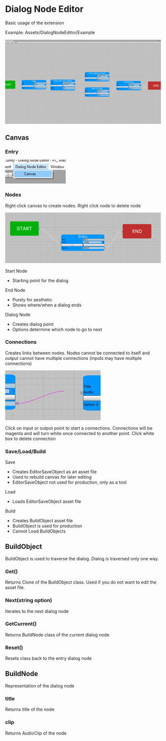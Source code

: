 # Dialog Node Editor
Basic usage of the extension

Example: Assets/DialogNodeEditor/Example

![](./README/Canvas.png)

## Canvas
### Entry

![](./README/Entry.png)

### Nodes
Right click canvas to create nodes. Right click node to delete node

![](./README/Nodes.png)

Start Node
* Starting point for the dialog

End Node
* Purely for aesthetic
* Shows where/when a dialog ends

Dialog Node
* Creates dialog point
* Options determine which node to go to next

### Connections
Creates links between nodes. Nodes cannot be connected to itself and output cannot have multiple connections (inputs may have multiple connections)

![](./README/Connection.png)

Click on input or output point to start a connections. Connections will be magenta and will turn white once connected to another point. Click white box to delete connection

### Save/Load/Build
Save
* Creates EditorSaveObject as an asset file
* Used to rebuild canvas for later editing
* EditorSaveObject not used for production, only as a tool

Load
* Loads EditorSaveObject asset file

Build
* Creates BuildObject asset file
* BuildObject is used for production
* Cannot Load BuildObjects

## BuildObject
BuildObject is used to traverse the dialog. Dialog is traversed only one way.
### Get()
Returns Clone of the BuildObject class. Used if you do not want to edit the asset file.
### Next(string option)
Iterates to the next dialog node
### GetCurrent()
Returns BuildNode class of the current dialog node
### Reset()
Resets class back to the entry dialog node

## BuildNode
Representation of the dialog node
### title
Returns title of the node
### clip
Returns AudioClip of the node
